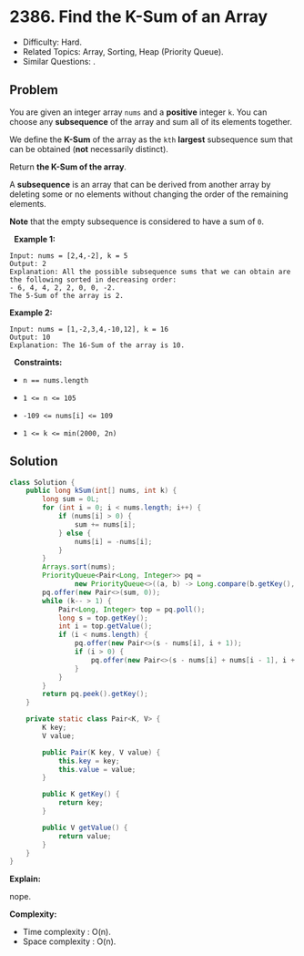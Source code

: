 # 2386. Find the K-Sum of an Array

- Difficulty: Hard.
- Related Topics: Array, Sorting, Heap (Priority Queue).
- Similar Questions: .

## Problem

You are given an integer array ```nums``` and a **positive** integer ```k```. You can choose any **subsequence** of the array and sum all of its elements together.

We define the **K-Sum** of the array as the ```kth``` **largest** subsequence sum that can be obtained (**not** necessarily distinct).

Return **the K-Sum of the array**.

A **subsequence** is an array that can be derived from another array by deleting some or no elements without changing the order of the remaining elements.

**Note** that the empty subsequence is considered to have a sum of ```0```.

 
**Example 1:**

```
Input: nums = [2,4,-2], k = 5
Output: 2
Explanation: All the possible subsequence sums that we can obtain are the following sorted in decreasing order:
- 6, 4, 4, 2, 2, 0, 0, -2.
The 5-Sum of the array is 2.
```

**Example 2:**

```
Input: nums = [1,-2,3,4,-10,12], k = 16
Output: 10
Explanation: The 16-Sum of the array is 10.
```

 
**Constraints:**


	
- ```n == nums.length```
	
- ```1 <= n <= 105```
	
- ```-109 <= nums[i] <= 109```
	
- ```1 <= k <= min(2000, 2n)```



## Solution

```java
class Solution {
    public long kSum(int[] nums, int k) {
        long sum = 0L;
        for (int i = 0; i < nums.length; i++) {
            if (nums[i] > 0) {
                sum += nums[i];
            } else {
                nums[i] = -nums[i];
            }
        }
        Arrays.sort(nums);
        PriorityQueue<Pair<Long, Integer>> pq =
                new PriorityQueue<>((a, b) -> Long.compare(b.getKey(), a.getKey()));
        pq.offer(new Pair<>(sum, 0));
        while (k-- > 1) {
            Pair<Long, Integer> top = pq.poll();
            long s = top.getKey();
            int i = top.getValue();
            if (i < nums.length) {
                pq.offer(new Pair<>(s - nums[i], i + 1));
                if (i > 0) {
                    pq.offer(new Pair<>(s - nums[i] + nums[i - 1], i + 1));
                }
            }
        }
        return pq.peek().getKey();
    }

    private static class Pair<K, V> {
        K key;
        V value;

        public Pair(K key, V value) {
            this.key = key;
            this.value = value;
        }

        public K getKey() {
            return key;
        }

        public V getValue() {
            return value;
        }
    }
}
```

**Explain:**

nope.

**Complexity:**

* Time complexity : O(n).
* Space complexity : O(n).
